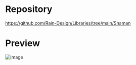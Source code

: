 # Repository
https://github.com/Rain-Design/Libraries/tree/main/Shaman
# Preview
![image](https://github.com/user-attachments/assets/09332010-d6ea-474d-89ea-1682099c676a)
